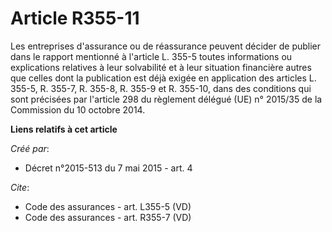 # Article R355-11

Les entreprises d'assurance ou de réassurance peuvent décider de publier dans le rapport mentionné à l'article L. 355-5
toutes informations ou explications relatives à leur solvabilité et à leur situation financière autres que celles dont la
publication est déjà exigée en application des articles L. 355-5, R. 355-7, R. 355-8, R. 355-9 et R. 355-10, dans des
conditions qui sont précisées par l'article 298 du règlement délégué (UE) n° 2015/35 de la Commission du 10 octobre 2014.

**Liens relatifs à cet article**

_Créé par_:

  - Décret n°2015-513 du 7 mai 2015 - art. 4

_Cite_:

  - Code des assurances - art. L355-5 (VD)
  - Code des assurances - art. R355-7 (VD)
